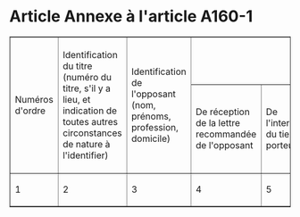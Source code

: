 # Article Annexe à l'article A160-1

<table border="1" cellpadding="0" cellspacing="0" align="center">
  <tbody>
    <tr>
      <td width="58" rowspan="2">

Numéros d'ordre

</td>
      <td width="83" rowspan="2">

Identification du titre (numéro du titre, s'il y a lieu, et indication de toutes autres circonstances de nature à
l'identifier)

</td>
      <td width="81" rowspan="2">

Identification de l'opposant (nom, prénoms, profession, domicile)

</td>
      <td width="366" colspan="5">
        <h1 align="center">
          <font size="1">Dates</font>
        </h1>
      </td>
    </tr>
    <tr>
      <td width="76">

De réception de la lettre recommandée de l'opposant

</td>
      <td width="83">

De l'intervention du tiers porteur

</td>
      <td width="75">

De l'avis donné à l'opposant et au souscripteur originaire

</td>
      <td width="69">

De la mainlevée de l'opposition

</td>
      <td width="64">

De la délivrance du duplicata

</td>
    </tr>
    <tr>
      <td width="58">

1

</td>
      <td width="83">

2

</td>
      <td width="81">

3

</td>
      <td width="76">

4

</td>
      <td width="83">

5

</td>
      <td width="75">

6

</td>
      <td width="69">

7

</td>
      <td width="64">

8

</td>
    </tr>
  </tbody>
</table>

